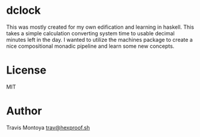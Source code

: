 dclock
======

This was mostly created for my own edification and learning in haskell. This takes a simple calculation converting
system time to usable decimal minutes left in the day. I wanted to utilize the machines package to create a nice compositional monadic pipeline and learn some new concepts.

License
=======
MIT

Author
======
Travis Montoya trav@hexproof.sh
